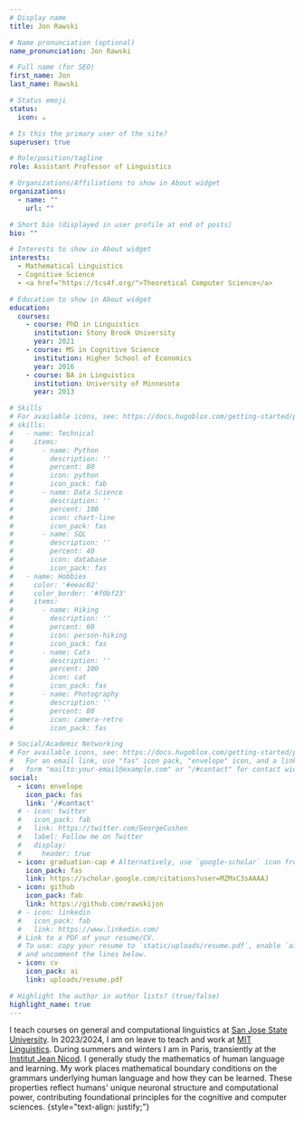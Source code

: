 ```yaml
---
# Display name
title: Jon Rawski

# Name pronunciation (optional)
name_pronunciation: Jon Rawski

# Full name (for SEO)
first_name: Jon
last_name: Rawski

# Status emoji
status:
  icon: ☕️

# Is this the primary user of the site?
superuser: true

# Role/position/tagline
role: Assistant Professor of Linguistics

# Organizations/Affiliations to show in About widget
organizations:
  - name: ""  
    url: ""

# Short bio (displayed in user profile at end of posts)
bio: ""

# Interests to show in About widget
interests:
  - Mathematical Linguistics
  - Cognitive Science
  - <a href="https://tcs4f.org/">Theoretical Computer Science</a>

# Education to show in About widget
education:
  courses:
    - course: PhD in Linguistics
      institution: Stony Brook University
      year: 2021 
    - course: MS in Cognitive Science
      institution: Higher School of Economics
      year: 2016
    - course: BA in Linguistics
      institution: University of Minnesota
      year: 2013

# Skills
# For available icons, see: https://docs.hugoblox.com/getting-started/page-builder/#icons
# skills:
#   - name: Technical
#     items:
#       - name: Python
#         description: ''
#         percent: 80
#         icon: python
#         icon_pack: fab
#       - name: Data Science
#         description: ''
#         percent: 100
#         icon: chart-line
#         icon_pack: fas
#       - name: SQL
#         description: ''
#         percent: 40
#         icon: database
#         icon_pack: fas
#   - name: Hobbies
#     color: '#eeac02'
#     color_border: '#f0bf23'
#     items:
#       - name: Hiking
#         description: ''
#         percent: 60
#         icon: person-hiking
#         icon_pack: fas
#       - name: Cats
#         description: ''
#         percent: 100
#         icon: cat
#         icon_pack: fas
#       - name: Photography
#         description: ''
#         percent: 80
#         icon: camera-retro
#         icon_pack: fas

# Social/Academic Networking
# For available icons, see: https://docs.hugoblox.com/getting-started/page-builder/#icons
#   For an email link, use "fas" icon pack, "envelope" icon, and a link in the
#   form "mailto:your-email@example.com" or "/#contact" for contact widget.
social:
  - icon: envelope
    icon_pack: fas
    link: '/#contact'
  # - icon: twitter
  #   icon_pack: fab
  #   link: https://twitter.com/GeorgeCushen
  #   label: Follow me on Twitter
  #   display:
  #     header: true
  - icon: graduation-cap # Alternatively, use `google-scholar` icon from `ai` icon pack
    icon_pack: fas
    link: https://scholar.google.com/citations?user=MZMxC3sAAAAJ
  - icon: github
    icon_pack: fab
    link: https://github.com/rawskijon
  # - icon: linkedin
  #   icon_pack: fab
  #   link: https://www.linkedin.com/
  # Link to a PDF of your resume/CV.
  # To use: copy your resume to `static/uploads/resume.pdf`, enable `ai` icons in `params.yaml`,
  # and uncomment the lines below.
  - icon: cv
    icon_pack: ai
    link: uploads/resume.pdf

# Highlight the author in author lists? (true/false)
highlight_name: true
---
```


I teach courses on general and computational linguistics at <a href="https://www.sjsu.edu/linguistics/">San Jose State University</a>. In 2023/2024, I am on leave to teach and work at <a href="https://linguistics.mit.edu/">MIT Linguistics</a>. During summers and winters I am in Paris, transiently at the <a href="http://www.institutnicod.org">Institut Jean Nicod</a>. I generally study the mathematics of human language and learning. My work places mathematical boundary conditions on the grammars underlying human language and how they can be learned. These properties reflect humans' unique neuronal structure and computational power, contributing foundational principles for the cognitive and computer sciences.
{style="text-align: justify;"}
